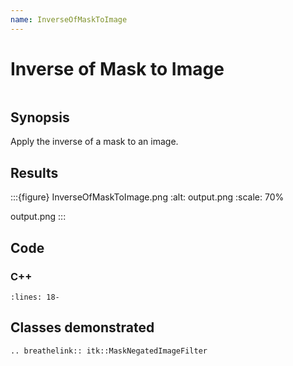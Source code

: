 ```yaml
---
name: InverseOfMaskToImage
---
```


# Inverse of Mask to Image

```{index} single: MaskNegatedImageFilter pair: mask; inverse
```

## Synopsis

Apply the inverse of a mask to an image.

## Results

:::{figure} InverseOfMaskToImage.png
:alt: output.png
:scale: 70%

output.png
:::

## Code

### C++

```{literalinclude} Code.cxx
:lines: 18-
```

## Classes demonstrated

```{eval-rst}
.. breathelink:: itk::MaskNegatedImageFilter
```
